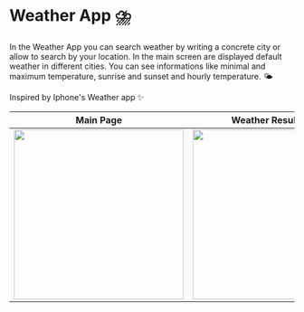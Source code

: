 # Weather App ⛈️

In the Weather App you can search weather by writing a concrete city or allow to search by your location. In the main screen are displayed default weather in different cities. You can see informations like minimal and maximum temperature, sunrise and sunset and hourly temperature. 🌤️

Inspired by Iphone's Weather app ✨

Main Page            |  Weather Result Page
:-------------------------:|:-------------------------:
<img src=https://github.com/juliakowalikk/weather_app/assets/126017459/8bb3102f-8839-4713-a137-7bcc9899b4b2 width="300"> |  <img src=https://github.com/juliakowalikk/weather_app/assets/126017459/aaae1d6b-d29e-4729-a53c-b063c4402040 width="300">

